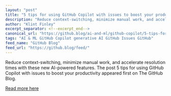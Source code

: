 ```yaml
---
layout: "post"
title: "5 tips for using GitHub Copilot with issues to boost your productivity"
description: "Reduce context-switching, minimize manual work, and accelerate resolution times with these new AI-po..."
author: "Klint Finley"
excerpt_separator: <!--excerpt_end-->
canonical_url: "https://github.blog/ai-and-ml/github-copilot/5-tips-for-using-github-copilot-with-issues-to-boost-your-productivity/"
tags: "AI & ML GitHub Copilot generative AI GitHub Issues GitHub"
feed_name: "GitHub Blog"
feed_url: "https://github.blog/feed/"
---
```


Reduce context-switching, minimize manual work, and accelerate resolution times with these new AI-powered features.<!--excerpt_end-->
The post 5 tips for using GitHub Copilot with issues to boost your productivity appeared first on The GitHub Blog.

[Read more here](https://github.blog/ai-and-ml/github-copilot/5-tips-for-using-github-copilot-with-issues-to-boost-your-productivity/)
